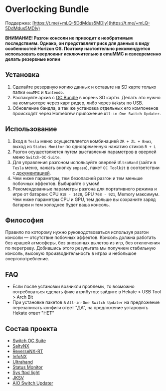 # Overlocking Bundle

Поддержка: [https://t.me/+mLQ-5DdMdus5MDIy](https://t.me/+mLQ-5DdMdus5MDIy)

**ВНИМАНИЕ! Разгон консоли не приводит к необратимым последствиям. Однако, он представляет риск для данных в виду особенностей Horizon OS. Поэтому настоятельно рекомендуется использовать оверлокинг исключительно в emuMMC и своевременно делать резервные копии**

## Установка

1. Сделайте резервную копию данных и оставьте на SD карте только папки `emuMMC` и `Nintendo`.
2. Распакуйте архив с [OC Bundle](https://github.com/snupt/Switch-OC-Suite-Bundle/raw/main/OCBundle.zip) в корень SD карты. Делать это нужно на компьютере через карт ридер, либо через `Hekate` по USB.
3. Обновление бандла, а так же установка отдельных его компоненов происходят через Homebrew приложение `All-in-One Switch Updater`.


## Использование

1. Вход в `Tesla` меню осуществляется комбинацией `ZR + ZL + Вниз`, выход из `Status Monitor` по одновременную нажатию стиков `R + L`
2. Разгон осуществляется путем выставления параметров в оверлей меню `Switch-OC-Suite`.
3. Для управления разгоном используйте оверлей `UltraHand` (зайти в `Tesla` меню, нажать внопку `вправо`), пакет `OC Toolkit` в соответствии с [документацией](https://github.com/hanai3Bi/Switch-OC-Suite/blob/master/Source/sys-clk-OC/README.md).
4. Чем ниже параметры, тем безопасней разгон и тем меньше побочных эффектов. Выбирайте с умом!
5. Рекомендованные параметры разгона для портативного режима и игре от батареи: CPU `918 - 1428`, GPU `768 - 921`, Memory максимум. Чем ниже параметры CPU и GPU, тем дольше вы сохраните заряд батареи и тем холоднее будет ваша консоль.

## Философия

Правило по которому нужно руководствоваться используя разгон консоли — отсутствие побочных эффектов. Консоль должна работать без крашей атмосферы, без внезапных вылетов из игр, без отключения по перегреву. Добившись этого результата мы получием стабильную консоль, высокую производительность в играх и небольшое энергопотребление.

## FAQ

- Если после установки возникли проблемы, то возможно потребоваться сделать фикс атрибутов: зайдите в Hekate > USB Tool > Arch Bit
- При установке пакетов в `All-in-One Switch Updater` на предложение перезаписать конфиги ответ "ДА", на предложение устаровить Hekate ответ "НЕТ"

## Состав проекта

- [Switch OC Suite](https://github.com/hanai3Bi/Switch-OC-Suite)
- [SaltyNX](https://github.com/masagrator/SaltyNX)
- [ReverseNX-RT](https://github.com/masagrator/ReverseNX-RT)
- [InfoNX](https://github.com/renA21/InfoNX)
- [Ultrahand](https://github.com/ppkantorski/Ultrahand-Overlay)
- [Status Monitor](https://github.com/ppkantorski/Status-Monitor-Overlay)
- [Sys ftpd light](https://github.com/cathery/sys-ftpd)
- [JKSV](https://github.com/J-D-K/JKSV)
- [AIO Switch Updater](https://github.com/HamletDuFromage/aio-switch-updater)
